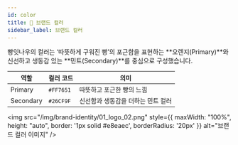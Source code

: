 ```yaml
---
id: color
title: 🌈 브랜드 컬러
sidebar_label: 브랜드 컬러
---
```


빵잇나우의 컬러는 ‘따뜻하게 구워진 빵’의 포근함을 표현하는 **오렌지(Primary)**와   신선하고 생동감 있는 **민트(Secondary)**를 중심으로 구성했습니다.

| 역할      | 컬러 코드 | 의미                               |
| --------- | --------- | ---------------------------------- |
| Primary   | `#FF7651` | 따뜻하고 포근한 빵의 느낌          |
| Secondary | `#26CF9F` | 신선함과 생동감을 더하는 민트 컬러 |


<img 
  src="/img/brand-identity/01_logo_02.png" 
  style={{ maxWidth: "100%", height: "auto", border: '1px solid #e8eaec', borderRadius: '20px' }} 
  alt="브랜드 컬러 이미지" />
